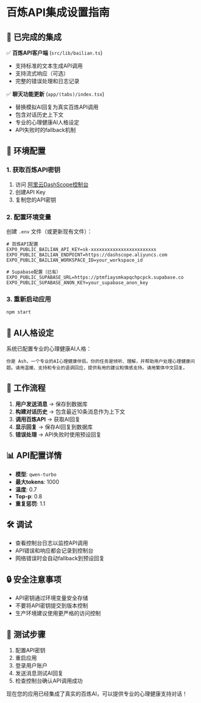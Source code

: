 # 百炼API集成设置指南

## 🚀 已完成的集成

✅ **百炼API客户端** (`src/lib/bailian.ts`)
- 支持标准的文本生成API调用
- 支持流式响应（可选）
- 完整的错误处理和日志记录

✅ **聊天功能更新** (`app/(tabs)/index.tsx`)
- 替换模拟AI回复为真实百炼API调用
- 包含对话历史上下文
- 专业的心理健康AI人格设定
- API失败时的fallback机制

## 🔧 环境配置

### 1. 获取百炼API密钥

1. 访问 [阿里云DashScope控制台](https://dashscope.console.aliyun.com/)
2. 创建API Key
3. 复制您的API密钥

### 2. 配置环境变量

创建 `.env` 文件（或更新现有文件）：

```env
# 百炼API配置
EXPO_PUBLIC_BAILIAN_API_KEY=sk-xxxxxxxxxxxxxxxxxxxxxxxx
EXPO_PUBLIC_BAILIAN_ENDPOINT=https://dashscope.aliyuncs.com
EXPO_PUBLIC_BAILIAN_WORKSPACE_ID=your_workspace_id

# Supabase配置（已有）
EXPO_PUBLIC_SUPABASE_URL=https://ptmfiaysmkapqchpcpck.supabase.co
EXPO_PUBLIC_SUPABASE_ANON_KEY=your_supabase_anon_key
```

### 3. 重新启动应用

```bash
npm start
```

## 🤖 AI人格设定

系统已配置专业的心理健康AI人格：

```
你是 Ash，一个专业的AI心理健康伴侣。你的任务是倾听、理解，并帮助用户处理心理健康问题。请用温暖、支持和专业的语调回应，提供有用的建议和情感支持。请用繁体中文回复。
```

## 🔄 工作流程

1. **用户发送消息** → 保存到数据库
2. **构建对话历史** → 包含最近10条消息作为上下文
3. **调用百炼API** → 获取AI回复
4. **显示回复** → 保存AI回复到数据库
5. **错误处理** → API失败时使用预设回复

## 📊 API配置详情

- **模型**: `qwen-turbo`
- **最大tokens**: 1000
- **温度**: 0.7
- **Top-p**: 0.8
- **重复惩罚**: 1.1

## 🛠️ 调试

- 查看控制台日志以监控API调用
- API错误和响应都会记录到控制台
- 网络错误时会自动fallback到预设回复

## 🔒 安全注意事项

- API密钥通过环境变量安全存储
- 不要将API密钥提交到版本控制
- 生产环境建议使用更严格的访问控制

## 📱 测试步骤

1. 配置API密钥
2. 重启应用
3. 登录用户账户
4. 发送消息测试AI回复
5. 检查控制台确认API调用成功

现在您的应用已经集成了真实的百炼AI，可以提供专业的心理健康支持对话！
